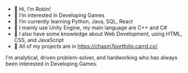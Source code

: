 - 👋 Hi, I’m Robin!
- 👀 I’m interested in Developing Games
- 🌱 I’m currently learning Python, Java, SQL, React
- 🌱 I mainly use Unity Engine, my main language are C++ and C#
- 🌱 I also have some knowledge about Web Development, using HTML, CSS, and JavaScript
- 💞️ All of my projects are in https://chasm7portfolio.carrd.co/

<!---
Chasm07/Chasm07 is a ✨ special ✨ repository because its `README.md` (this file) appears on your GitHub profile.
You can click the Preview link to take a look at your changes.
--->
I'm analytical, driven problem-solver, and hardworking who has always been interested in Developing Games.
